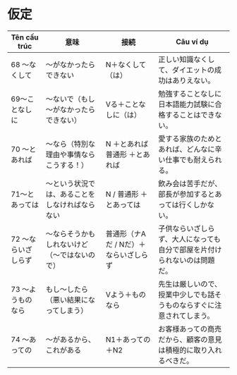 # 仮定

| Tên cấu trúc | 意味 | 接続 | Câu ví dụ |
|---|---|---|---|
| 68 〜なくして | ～がなかったらできない | N＋なくして（は） | 正しい知識なくして、ダイエットの成功はありえない。 |
| 69〜ことなしに | ～ないで（もし～がなかったらできない） | Vる＋ことなしに（は） | 勉強することなしに日本語能力試験に合格することはできない。 |
| 70 〜とあれば | ～なら（特別な理由や事情ならこうする！） | N ＋とあれば 普通形 ＋とあれば | 愛する家族のためとあれば、どんなに辛い仕事でも耐えられる。 |
| 71～とあっては | ～という状況では、あることをしなければならない | N / 普通形 ＋とあっては | 飲み会は苦手だが、部長が参加するとあっては行くしかない。 |
| 72 〜ならいざしらず | ～ならそうかもしれないけど（～ではないので） | 普通形（ナAだ / Nだ）＋ならいざしらず | 子供ならいざしらず、大人になっても自分で部屋を片付けられないのは問題だ。 |
| 73 ～ようものなら | もし〜したら（悪い結果になってしまう） | Vよう＋ものなら | 先生は厳しいので、授業中少しでも話そうものならすぐに注意されてしまう。 |
| 74 〜あっての | ～があるから、これがある | N1＋あっての＋N2 | お客様あっての商売だから、顧客の意見は積極的に取り入れるべきだ。 |